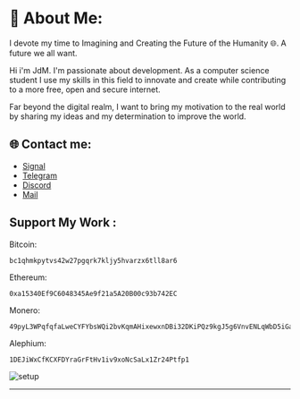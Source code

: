 # 💫 About Me:


I devote my time to Imagining and Creating the Future of the Humanity 🌐. A future we all want.

Hi i'm JdM. I'm passionate about development. As a computer science student I use my skills in this field to innovate and create while contributing to a more free, open and secure internet.

Far beyond the digital realm, I want to bring my motivation to the real world by sharing my ideas and my determination to improve the world.

## 🌐 Contact me:
- [Signal](https://signal.me/#eu/F5CqLbRjbB-Sl8nL-6HtD3Sg7zbbUq4TcQWOp56-ygzyYVoVm0NIxpZAgwTAka4u)
- [Telegram](https://t.me/judemont)
- [Discord](https://discord.gg/9173)
- [Mail](mailto:jdm@futureofthe.tech.ch?subject=Hello)

## Support My Work :

Bitcoin: 
```
bc1qhmkpytvs42w27pgqrk7kljy5hvarzx6tll8ar6
```

Ethereum:
```
0xa15340Ef9C6048345Ae9f21a5A20B00c93b742EC
```

Monero:
```
49pyL3WPqfqfaLweCYFYbsWQi2bvKqmAHixewxnDBi32DKiPQz9kgJ5g6VnvENLqWbD5iGasQQvG7GVVg6B3HYu5Gqx4JSn
```

Alephium:
```
1DEJiWxCfKCXFDYraGrFtHv1iv9xoNcSaLx1Zr24Ptfp1
```

![setup](https://github.com/user-attachments/assets/173887b2-20fc-4165-b912-c7a7fd965588)

---



